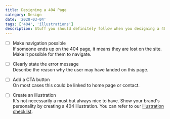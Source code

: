 ```yaml
---
title: Designing a 404 Page
category: Design
date: '2020-03-04'
tags: ['404', 'illustrations']
description: Stuff you should definitely follow when you designing a 404 page.
---
```


- [ ] Make navigation possible  
      If someone ends up on the 404 page, it means they are lost on the site. Make it possible for them to navigate.

- [ ] Clearly state the error message  
      Describe the reason why the user may have landed on this page.

- [ ] Add a CTA button  
      On most cases this could be linked to home page or contact.

- [ ] Create an illustration  
      It's not necessarily a must but always nice to have. Show your brand's personality by creating a 404 illustration. You can refer to our [illustration checklist](/checklist/creating-ui-illustrations).
